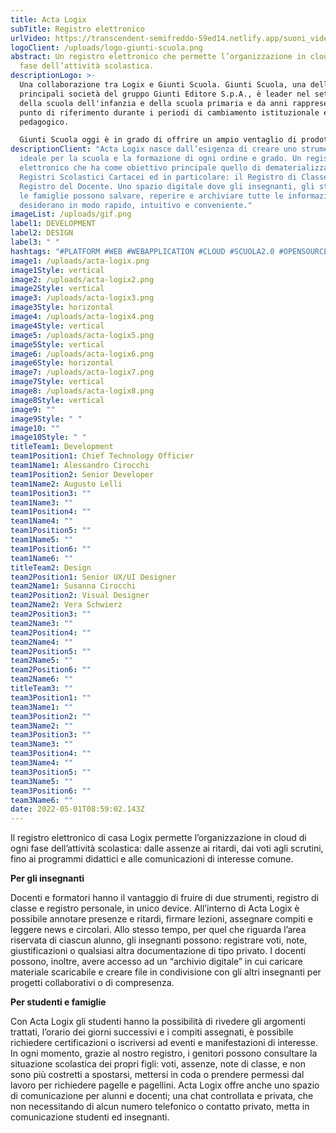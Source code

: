 ```yaml
---
title: Acta Logix
subTitle: Registro elettronico
urlVideo: https://transcendent-semifreddo-59ed14.netlify.app/suoni_video.mp4
logoClient: /uploads/logo-giunti-scuola.png
abstract: Un registro elettronico che permette l’organizzazione in cloud di ogni
  fase dell’attività scolastica.
descriptionLogo: >-
  Una collaborazione tra Logix e Giunti Scuola. Giunti Scuola, una delle
  principali società del gruppo Giunti Editore S.p.A., è leader nel settore
  della scuola dell'infanzia e della scuola primaria e da anni rappresenta un
  punto di riferimento durante i periodi di cambiamento istituzionale e
  pedagogico.

  Giunti Scuola oggi è in grado di offrire un ampio ventaglio di prodotti e servizi per la scuola, tra cui libri di testo, materiali didattici, corsi di formazione e molto altro ancora.
descriptionClient: "Acta Logix nasce dall’esigenza di creare uno strumento
  ideale per la scuola e la formazione di ogni ordine e grado. Un registro
  elettronico che ha come obiettivo principale quello di dematerializzare i
  Registri Scolastici Cartacei ed in particolare: il Registro di Classe ed il
  Registro del Docente. Uno spazio digitale dove gli insegnanti, gli studenti e
  le famiglie possono salvare, reperire e archiviare tutte le informazioni che
  desiderano in modo rapido, intuitivo e conveniente."
imageList: /uploads/gif.png
label1: DEVELOPMENT
label2: DESIGN
label3: " "
hashtags: "#PLATFORM #WEB #WEBAPPLICATION #CLOUD #SCUOLA2.0 #OPENSOURCE #DIGITAL"
image1: /uploads/acta-logix.png
image1Style: vertical
image2: /uploads/acta-logix2.png
image2Style: vertical
image3: /uploads/acta-logix3.png
image3Style: horizontal
image4: /uploads/acta-logix4.png
image4Style: vertical
image5: /uploads/acta-logix5.png
image5Style: vertical
image6: /uploads/acta-logix6.png
image6Style: horizontal
image7: /uploads/acta-logix7.png
image7Style: vertical
image8: /uploads/acta-logix8.png
image8Style: vertical
image9: ""
image9Style: " "
image10: ""
image10Style: " "
titleTeam1: Development
team1Position1: Chief Technology Officier
team1Name1: Alessandro Cirocchi
team1Position2: Senior Developer
team1Name2: Augusto Lelli
team1Position3: ""
team1Name3: ""
team1Position4: ""
team1Name4: ""
team1Position5: ""
team1Name5: ""
team1Position6: ""
team1Name6: ""
titleTeam2: Design
team2Position1: Senior UX/UI Designer
team2Name1: Susanna Cirocchi
team2Position2: Visual Designer
team2Name2: Vera Schwierz
team2Position3: ""
team2Name3: ""
team2Position4: ""
team2Name4: ""
team2Position5: ""
team2Name5: ""
team2Position6: ""
team2Name6: ""
titleTeam3: ""
team3Position1: ""
team3Name1: ""
team3Position2: ""
team3Name2: ""
team3Position3: ""
team3Name3: ""
team3Position4: ""
team3Name4: ""
team3Position5: ""
team3Name5: ""
team3Position6: ""
team3Name6: ""
date: 2022-05-01T08:59:02.143Z
---
```

Il registro elettronico di casa Logix permette l’organizzazione in cloud di ogni fase dell’attività scolastica: dalle assenze ai ritardi, dai voti agli scrutini, fino ai programmi didattici e alle comunicazioni di interesse comune.

**Per gli insegnanti**

Docenti e formatori hanno il vantaggio di fruire di due strumenti, registro di classe e registro personale, in unico device. All’interno di Acta Logix è possibile annotare presenze e ritardi, firmare lezioni, assegnare compiti e leggere news e circolari. Allo stesso tempo, per quel che riguarda l’area riservata di ciascun alunno, gli insegnanti possono: registrare voti, note, giustificazioni o qualsiasi altra documentazione di tipo privato. I docenti possono, inoltre, avere accesso ad un “archivio digitale” in cui caricare materiale scaricabile e creare file in condivisione con gli altri insegnanti per progetti collaborativi o di compresenza.

**Per studenti e famiglie**

Con Acta Logix gli studenti hanno la possibilità di rivedere gli argomenti trattati, l’orario dei giorni successivi e i compiti assegnati, è possibile richiedere certificazioni o iscriversi ad eventi e manifestazioni di interesse. In ogni momento, grazie al nostro registro, i genitori possono consultare la situazione scolastica dei propri figli: voti, assenze, note di classe, e non sono più costretti a spostarsi, mettersi in coda o prendere permessi dal lavoro per richiedere pagelle e pagellini. Acta Logix offre anche uno spazio di comunicazione per alunni e docenti; una chat controllata e privata, che non necessitando di alcun numero telefonico o contatto privato, metta in comunicazione studenti ed insegnanti.